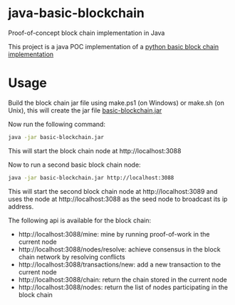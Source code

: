 # java-basic-blockchain

Proof-of-concept block chain implementation in Java

This project is a java POC implementation of a [python basic block chain implementation](https://hackernoon.com/learn-blockchains-by-building-one-117428612f46)

# Usage

Build the block chain jar file using make.ps1 (on Windows) or make.sh (on Unix), this will create the jar file
[basic-blockchain.jar](basic-blockchain.jar)

Now run the following command:

```bash
java -jar basic-blockchain.jar
```

This will start the block chain node at http://localhost:3088

Now to run a second basic block chain node:

```bash
java -jar basic-blockchain.jar http://localhost:3088
```

This will start the second block chain node at http://localhost:3089 and uses the node at http://localhost:3088 as the
seed node to broadcast its ip address.

The following api is available for the block chain:

* http://localhost:3088/mine: mine by running proof-of-work in the current node
* http://localhost:3088/nodes/resolve: achieve consensus in the block chain network by resolving conflicts
* http://localhost:3088/transactions/new: add a new transaction to the current node
* http://localhost:3088/chain: return the chain stored in the current node
* http://localhost:3088/nodes: return the list of nodes participating in the block chain




